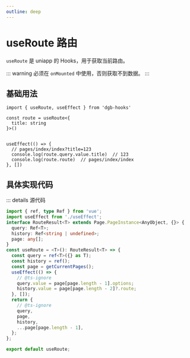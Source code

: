 ```yaml
---
outline: deep
---
```


# useRoute 路由

`useRoute` 是 uniapp 的 Hooks，用于获取当前路由。

::: warning
必须在 `onMounted` 中使用，否则获取不到数据。
:::

## 基础用法

```tsx
import { useRoute, useEffect } from 'dgb-hooks'

const route = useRoute<{
  title: string
}>()


useEffect(() => {
  // pages/index/index?title=123
  console.log(route.query.value.title)  // 123
  console.log(route.route)  // pages/index/index
}, [])
```

## 具体实现代码
::: details 源代码
```ts
import { ref, type Ref } from 'vue';
import useEffect from './useEffect';
interface RouteResult<T> extends Page.PageInstance<AnyObject, {}> {
  query: Ref<T>;
  history: Ref<string | undefined>;
  page: any[];
}
const useRoute = <T>(): RouteResult<T> => {
  const query = ref<T>({} as T);
  const history = ref();
  const page = getCurrentPages();
  useEffect(() => {
    // @ts-ignore
    query.value = page[page.length - 1].options;
    history.value = page[page.length - 2]?.route;
  }, []);
  return {
    // @ts-ignore
    query,
    page,
    history,
    ...page[page.length - 1],
  };
};

export default useRoute;


```

